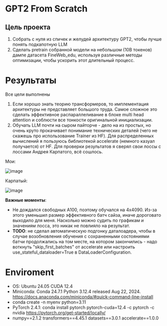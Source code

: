 # GPT2 From Scratch

## Цель проекта
1. Собрать с нуля из спичек и желудей архитектуру GPT2, чтобы лучше понять подкапотную LLM
2. Сделать pretrain собранной модели на небольшом (10B токенов) дампе датасета FineWeb_edu, используя различные методы оптимизации, чтобы ускорить этот длительный процесс.

# Результаты
Все цели выполнены
1. Если хорошо знать теорию трансформеров, то имплементация архитектуры не представляет большого труда. Самое сложное это сделать эффективное распараллеливание в блоке multi head attention и соблюсти все тонкости оригинальной инициализации.
2. Обучать LLM почти на сыром пайторче - дело на из простых, но очень круто прокачивает понимание технических деталей (чего не скажешь про использование Trainer из HF). Для распределенных вычислений я пользуюсь библиотекой accelerate (немного казуал получается) от HF. Для проверки результатов я сверял свои лоссы с лоссами Андрея Карпатого, всё сошлось.

Мои:

![image](https://github.com/user-attachments/assets/e547e9df-243e-4628-a315-2b81e3fff07d)

Карпатый:

![image](https://github.com/user-attachments/assets/66ef3b3b-e296-4bd2-80d7-adf5ee76f019)

**Важные моменты**:
- Не дождался свободных A100, поэтому обучался на 4x4090. Из-за этого уменьшил размер эффективного батч сайза, иначе дороговато выходило для меня. Насколько можно судить по графикам и значениям лосса, это никак не повлияло на результат.
- **TODO**: не сделал автоматическую подгонку даталоадера, чтобы в случае возобновления обучения с сохраненными состояниями батчи продолжались на том месте, на котором закончились - надо воткнуть "skip_first_batches" от accelerate или настроить use_stateful_dataloader=True в DataLoaderConfiguration. 


# Enviroment

- OS: Ubuntu 24.05 CUDA 12.4
- Miniconda: Conda 24.7.1 Python 3.12.4 released Aug 22, 2024. https://docs.anaconda.com/miniconda/#quick-command-line-install
- conda create -n myenv python=3.11
- PyTorch 2.4.1: conda install pytorch pytorch-cuda=12.4 -c pytorch -c nvidia    https://pytorch.org/get-started/locally/
- numpy==2.1.2 transformers==4.45.1 datasets==3.0.1 accelerate==1.0.0
